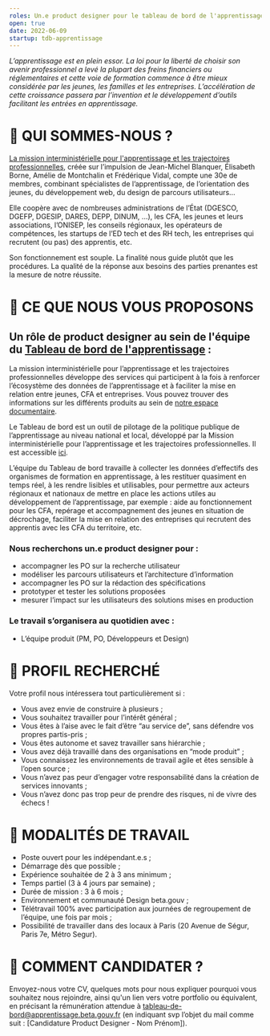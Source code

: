 ```yaml
---
roles: Un.e product designer pour le tableau de bord de l'apprentissage
open: true
date: 2022-06-09
startup: tdb-apprentissage 
---
```

*L’apprentissage est en plein essor. La loi pour la liberté de choisir son avenir professionnel a levé la plupart des freins financiers ou réglementaires et cette voie de formation commence à être mieux considérée par les jeunes, les familles et les entreprises. L’accélération de cette croissance passera par l’invention et le développement d’outils facilitant les entrées en apprentissage.*



# 👋 QUI SOMMES-NOUS ?

[La mission interministérielle pour l'apprentissage et les trajectoires professionnelles](https://mission-apprentissage.gitbook.io/general/), créée sur l’impulsion de Jean-Michel Blanquer, Élisabeth Borne, Amélie de Montchalin et Frédérique Vidal, compte une 30e de membres, combinant spécialistes de l’apprentissage, de l’orientation des jeunes, du développement web, du design de parcours utilisateurs… 

Elle coopère avec de nombreuses administrations de l’État (DGESCO, DGEFP, DGESIP, DARES, DEPP, DINUM, …), les CFA, les jeunes et leurs associations, l’ONISEP, les conseils régionaux, les opérateurs de compétences, les startups de l’ED tech et des RH tech, les entreprises qui recrutent (ou pas) des apprentis, etc. 

Son fonctionnement est souple. La finalité nous guide plutôt que les procédures. La qualité de la réponse aux besoins des parties prenantes est la mesure de notre réussite.



# 🤝 CE QUE NOUS VOUS PROPOSONS 

## Un rôle de product designer au sein de l'équipe du [Tableau de bord de l'apprentissage](https://mission-apprentissage.gitbook.io/general/les-nouveaux-services/simplifier-la-transmission-des-donnees-apprentissage) :

La mission interministérielle pour l’apprentissage et les trajectoires professionnelles développe des services qui participent à la fois à renforcer l’écosystème des données de l’apprentissage et à faciliter la mise en relation entre jeunes, CFA et entreprises. Vous pouvez trouver des informations sur les différents produits au sein de [notre espace documentaire](https://mission-apprentissage.gitbook.io/general/).

Le Tableau de bord est un outil de pilotage de la politique publique de l’apprentissage au niveau national et local, développé par la Mission interministérielle pour l’apprentissage et les trajectoires professionnelles. Il est accessible [ici](https://cfas.apprentissage.beta.gouv.fr/).

L’équipe du Tableau de bord travaille à collecter les données d’effectifs des organismes de formation en apprentissage, à les restituer quasiment en temps réel, à les rendre lisibles et utilisables, pour permettre aux acteurs régionaux et nationaux de mettre en place les actions utiles au développement de l’apprentissage, par exemple :  aide au fonctionnement pour les CFA, repérage et accompagnement des jeunes en situation de décrochage, faciliter la mise en relation des entreprises qui recrutent des apprentis avec les CFA du territoire, etc.

### Nous recherchons un.e  product designer pour :
- accompagner les PO sur la recherche utilisateur
- modéliser les parcours utilisateurs et l’architecture d’information
- accompagner les PO sur la rédaction des spécifications
- prototyper et tester les solutions proposées
- mesurer l’impact sur les utilisateurs des solutions mises en production

### Le travail s’organisera au quotidien avec :
- L’équipe produit (PM, PO, Développeurs et Design)



# 🔎 PROFIL RECHERCHÉ 

Votre profil nous intéressera tout particulièrement si :
- Vous avez envie de construire à plusieurs ;
- Vous souhaitez travailler pour l’intérêt général ;
- Vous êtes à l’aise avec le fait d’être “au service de”, sans défendre vos propres partis-pris ;
- Vous êtes autonome et savez travailler sans hiérarchie ;
- Vous avez déjà travaillé dans des organisations en “mode produit” ;
- Vous connaissez les environnements de travail agile et êtes sensible à l’open source ;
- Vous n’avez pas peur d’engager votre responsabilité dans la création de services innovants ;
- Vous n’avez donc pas trop peur de prendre des risques, ni de vivre des échecs !



# 📌 MODALITÉS DE TRAVAIL

- Poste ouvert pour les indépendant.e.s ;
- Démarrage dès que possible ;
- Expérience souhaitée de 2 à 3 ans minimum ;
- Temps partiel (3 à 4 jours par semaine) ;
- Durée de mission : 3 à 6 mois ;
- Environnement et communauté Design beta.gouv ;
- Télétravail 100% avec  participation aux journées de regroupement de l’équipe, une fois par mois ;
- Possibilité de travailler dans des locaux à Paris (20 Avenue de Ségur, Paris 7e, Métro Segur).



# 🚀 COMMENT CANDIDATER ?

Envoyez-nous votre CV, quelques mots pour nous expliquer pourquoi vous souhaitez nous rejoindre, ainsi qu'un lien vers votre portfolio ou équivalent, en précisant la rémunération attendue à tableau-de-bord@apprentissage.beta.gouv.fr (en indiquant svp l’objet du mail comme suit : [Candidature Product Designer - Nom Prénom]).
